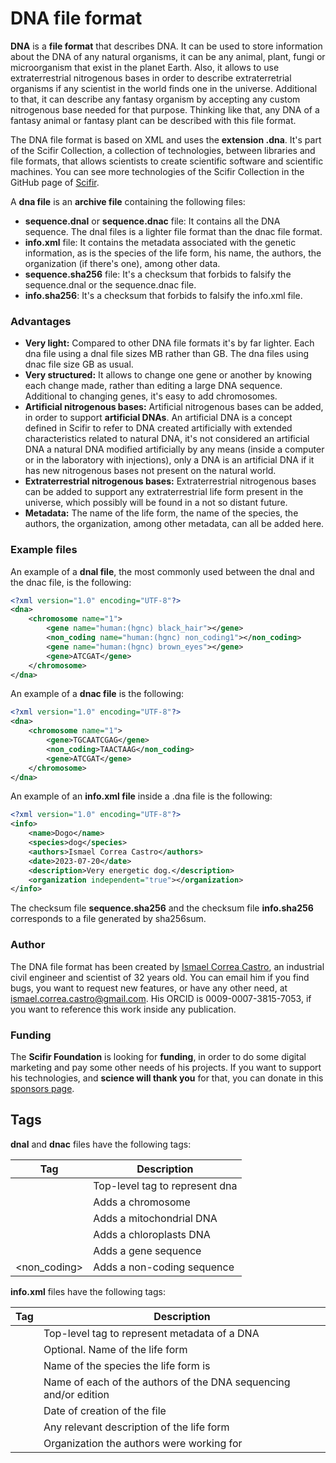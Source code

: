 # DNA file format

**DNA** is a **file format** that describes DNA. It can be used to store information about the DNA of any natural organisms, it can be any animal, plant, fungi or microorganism that exist in the planet Earth. Also, it allows to use extraterrestrial nitrogenous bases in order to describe extraterretrial organisms if any scientist in the world finds one in the universe. Additional to that, it can describe any fantasy organism by accepting any custom nitrogenous base needed for that purpose. Thinking like that, any DNA of a fantasy animal or fantasy plant can be described with this file format.

The DNA file format is based on XML and uses the **extension .dna**. It's part of the Scifir Collection, a collection of technologies, between libraries and file formats, that allows scientists to create scientific software and scientific machines. You can see more technologies of the Scifir Collection in the GitHub page of [Scifir](https://github.com/scifir/).

A **dna file** is an **archive file** containing the following files:
- **sequence.dnal** or **sequence.dnac** file: It contains all the DNA sequence. The dnal files is a lighter file format than the dnac file format.
- **info.xml** file: It contains the metadata associated with the genetic information, as is the species of the life form, his name, the authors, the organization (if there's one), among other data.
- **sequence.sha256** file: It's a checksum that forbids to falsify the sequence.dnal or the sequence.dnac file.
- **info.sha256**: It's a checksum that forbids to falsify the info.xml file.

### Advantages
- **Very light:** Compared to other DNA file formats it's by far lighter. Each dna file using a dnal file sizes MB rather than GB. The dna files using dnac file size GB as usual.
- **Very structured:** It allows to change one gene or another by knowing each change made, rather than editing a large DNA sequence. Additional to changing genes, it's easy to add chromosomes.
- **Artificial nitrogenous bases:** Artificial nitrogenous bases can be added, in order to support **artificial DNAs**. An artificial DNA is a concept defined in Scifir to refer to DNA created artificially with extended characteristics related to natural DNA, it's not considered an artificial DNA a natural DNA modified artificially by any means (inside a computer or in the laboratory with injections), only a DNA is an artificial DNA if it has new nitrogenous bases not present on the natural world.
- **Extraterrestrial nitrogenous bases:** Extraterrestrial nitrogenous bases can be added to support any extraterrestrial life form present in the universe, which possibly will be found in a not so distant future.
- **Metadata:** The name of the life form, the name of the species, the authors, the organization, among other metadata, can all be added here.

### Example files
An example of a **dnal file**, the most commonly used between the dnal and the dnac file, is the following:

```xml
<?xml version="1.0" encoding="UTF-8"?>
<dna>
	<chromosome name="1">
		<gene name="human:(hgnc) black_hair"></gene>
		<non_coding name="human:(hgnc) non_coding1"></non_coding>
		<gene name="human:(hgnc) brown_eyes"></gene>
		<gene>ATCGAT</gene>
	</chromosome>
</dna>
```

An example of a **dnac file** is the following:

```xml
<?xml version="1.0" encoding="UTF-8"?>
<dna>
	<chromosome name="1">
		<gene>TGCAATCGAG</gene>
		<non_coding>TAACTAAG</non_coding>
		<gene>ATCGAT</gene>
	</chromosome>
</dna>
```

An example of an **info.xml file** inside a .dna file is the following:

```xml
<?xml version="1.0" encoding="UTF-8"?>
<info>
	<name>Dogo</name>
	<species>dog</species>
	<authors>Ismael Correa Castro</authors>
	<date>2023-07-20</date>
	<description>Very energetic dog.</description>
	<organization independent="true"></organization>
</info>
```

The checksum file **sequence.sha256** and the checksum file **info.sha256** corresponds to a file generated by sha256sum.

### Author

The DNA file format has been created by [Ismael Correa Castro](https://github.com/Iarfen/), an industrial civil engineer and scientist of 32 years old. You can email him if you find bugs, you want to request new features, or have any other need, at ismael.correa.castro@gmail.com. His ORCID is 0009-0007-3815-7053, if you want to reference this work inside any publication.

### Funding

The **Scifir Foundation** is looking for **funding**, in order to do some digital marketing and pay some other needs of his projects. If you want to support his technologies, and **science will thank you** for that, you can donate in this [sponsors page](https://github.com/sponsors/Iarfen).

## Tags

**dnal** and **dnac** files have the following tags:

| Tag | Description
| -------- | ----------------------------|
| <dna> | Top-level tag to represent dna |
| <chromosome> | Adds a chromosome |
| <mtdna> | Adds a mitochondrial DNA |
| <cpdna> | Adds a chloroplasts DNA |
| <gene> | Adds a gene sequence |
| <non_coding> | Adds a non-coding sequence |

**info.xml** files have the following tags:

| Tag | Description
| -------- | ----------------------------|
| <info> | Top-level tag to represent metadata of a DNA |
| <name> | Optional. Name of the life form |
| <species> | Name of the species the life form is |
| <authors> | Name of each of the authors of the DNA sequencing and/or edition |
| <date> | Date of creation of the file |
| <description> | Any relevant description of the life form |
| <organization> | Organization the authors were working for |
